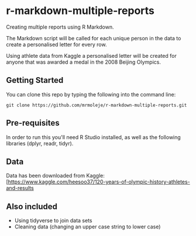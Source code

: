 # r-markdown-multiple-reports
Creating multiple reports using R Markdown. 

The Markdown script will be called for each unique person in the data to create a personalised letter for every row. 

Using athlete data from Kaggle a personalised letter will be created for anyone that was awarded a medal in the 2008 Beijing Olympics.

## Getting Started

You can clone this repo by typing the following into the command line:
```
git clone https://github.com/mrmoleje/r-markdown-multiple-reports.git 
```
## Pre-requisites

In order to run this you'll need R Studio installed, as well as the following libraries (dplyr, readr, tidyr).

## Data

Data has been downloaded from Kaggle: [https://www.kaggle.com/heesoo37/120-years-of-olympic-history-athletes-and-results

## Also included 

* Using tidyverse to join data sets
* Cleaning data (changing an upper case string to lower case)

